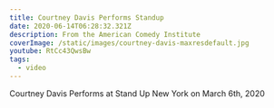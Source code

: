 ```yaml
---
title: Courtney Davis Performs Standup
date: 2020-06-14T06:28:32.321Z
description: From the American Comedy Institute
coverImage: /static/images/courtney-davis-maxresdefault.jpg
youtube: RtCc43QwsBw
tags:
  - video
---
```

 Courtney Davis Performs at Stand Up New York on March 6th, 2020
